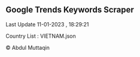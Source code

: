 

## Google Trends Keywords Scraper 
 
Last Update 11-01-2023 , 18:29:21

Country List :
VIETNAM.json



© Abdul Muttaqin 
